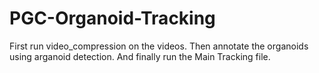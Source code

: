 # PGC-Organoid-Tracking

First run video_compression on the videos.
Then annotate the organoids using arganoid detection.
And finally run the Main Tracking file.
